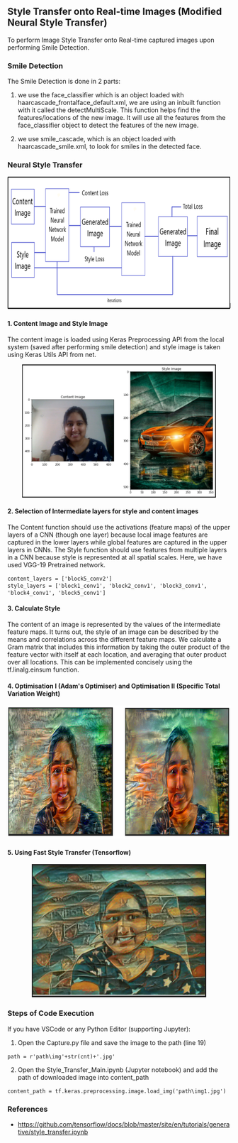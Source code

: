 ## Style Transfer onto Real-time Images (Modified Neural Style Transfer)

To perform Image Style Transfer onto Real-time captured images upon performing Smile Detection.

### Smile Detection

The Smile Detection is done in 2 parts:

1) we use the face_classifier which is an object loaded with haarcascade_frontalface_default.xml, we are using an inbuilt function with it called the detectMultiScale. This function helps find the features/locations of the new image. It will use all the features from the face_classifier object to detect the features of the new image.

2) we use smile_cascade, which is an object loaded with haarcascade_smile.xml, to look for smiles in the detected face.

### Neural Style Transfer

<div align='center'>
<img src = 'image/block_diagram.png' height="300px">
</div>

#### 1. Content Image and Style Image
The content image is loaded using Keras Preprocessing API from the local system (saved after performing smile detection) and style image is taken using Keras Utils API from net.

<div align='center'>
<img src = 'image/Output_1.PNG' height="300px">
</div>

#### 2. Selection of Intermediate layers for style and content images
The Content function should use the activations (feature maps) of the upper layers of a CNN (though one layer) because local image features are captured in the lower layers while global features are captured in the upper layers in CNNs.
The Style function should use features from multiple layers in a CNN because style is represented at all spatial scales. 
Here, we have used VGG-19 Pretrained network.

```
content_layers = ['block5_conv2'] 
style_layers = ['block1_conv1', 'block2_conv1', 'block3_conv1', 'block4_conv1', 'block5_conv1']
```

#### 3. Calculate Style
The content of an image is represented by the values of the intermediate feature maps. It turns out, the style of an image can be described by the means and correlations across the different feature maps. 
We calculate a Gram matrix that includes this information by taking the outer product of the feature vector with itself at each location, and averaging that outer product over all locations. This can be implemented concisely using the tf.linalg.einsum function.

#### 4. Optimisation I (Adam's Optimiser) and Optimisation II (Specific Total Variation Weight)

<div align="center">
<img src = 'image/Output_2.PNG' height="300px">
</div>

#### 5. Using Fast Style Transfer (Tensorflow)

<div align='center'>
<img src = 'image/Output_FST.PNG' height="300px">
</div>

### Steps of Code Execution
If you have VSCode or any Python Editor (supporting Jupyter):
1. Open the Capture.py file and save the image to the path (line 19)
```
path = r'path\img'+str(cnt)+'.jpg'
```
2. Open the Style_Transfer_Main.ipynb (Jupyter notebook) and add the path of downloaded image into content_path
```
content_path = tf.keras.preprocessing.image.load_img('path\img1.jpg')
```

### References
- https://github.com/tensorflow/docs/blob/master/site/en/tutorials/generative/style_transfer.ipynb
